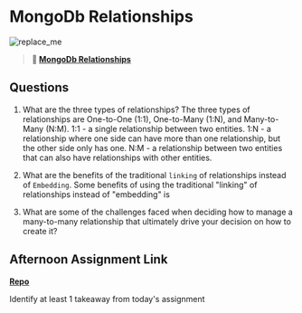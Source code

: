 # MongoDb Relationships

![replace_me](https://codeworks.blob.core.windows.net/public/assets/img/illustrations/placeholder.svg)

> **📖 [MongoDb Relationships](https://codeworksacademy.com/fs-student-guide/resources/wk5/02-Relationships)**

## Questions

1. What are the three types of relationships?
The three types of relationships are One-to-One (1:1), One-to-Many (1:N), and Many-to-Many (N:M).
1:1 - a single relationship between two entities.
1:N - a relationship where one side can have more than one relationship, but the other side only has one. 
N:M - a relationship between two entities that can also have relationships with other entities. 

2. What are the benefits of the traditional `linking` of relationships instead of `Embedding`.
Some benefits of using the traditional "linking" of relationships instead of "embedding" is

3. What are some of the challenges faced when deciding how to manage a many-to-many relationship that ultimately drive your decision on how to create it?

## Afternoon Assignment Link

**[Repo](https://github.com/JordanlDiaz/<ASSIGNMENT_REPO>)**

Identify at least 1 takeaway from today's assignment
